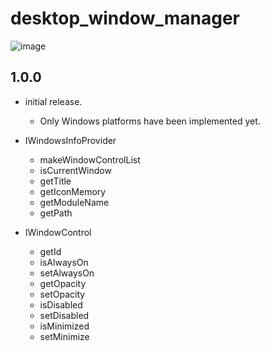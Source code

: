 # desktop_window_manager

![image](https://user-images.githubusercontent.com/4076516/197206669-f0a38e31-c4d8-47e0-8b50-875a398f82cd.png)

## 1.0.0

- initial release.

  - Only Windows platforms have been implemented yet.

- IWindowsInfoProvider
  - makeWindowControlList
  - isCurrentWindow
  - getTitle
  - getIconMemory
  - getModuleName
  - getPath
- IWindowControl
  - getId
  - isAlwaysOn
  - setAlwaysOn
  - getOpacity
  - setOpacity
  - isDisabled
  - setDisabled
  - isMinimized
  - setMinimize
